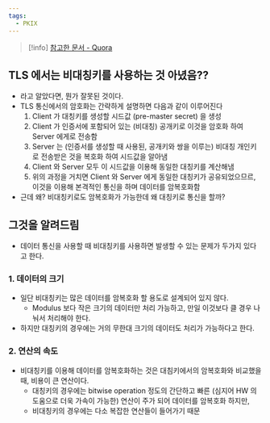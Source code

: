 ```yaml
---
tags:
  - PKIX
---
```

> [!info] [참고한 문서 - Quora](https://www.quora.com/Why-does-TLS-use-symmetric-encryption)

## TLS 에서는 비대칭키를 사용하는 것 아녔음??

- 라고 알았다면, 뭔가 잘못된 것이다.
- TLS 통신에서의 암호화는 간략하게 설명하면 다음과 같이 이루어진다
	1. Client 가 대칭키를 생성할 시드값 (pre-master secret) 을 생성
	2. Client 가 인증서에 포함되어 있는 (비대칭) 공개키로 이것을 암호화 하여 Server 에게로 전송함
	3. Server 는 (인증서를 생성할 때 사용된, 공개키와 쌍을 이루는) 비대칭 개인키로 전송받은 것을 복호화 하여 시드값을 알아냄
	4. Client 와 Server 모두 이 시드값을 이용해 동일한 대칭키를 계산해냄
	5. 위의 과정을 거치면 Client 와 Server 에게 동일한 대칭키가 공유되었으므르, 이것을 이용해 본격적인 통신을 하며 데이터를 암복호화함
- 근데 왜? 비대칭키로도 암복호화가 가능한데 왜 대칭키로 통신을 할까?

## 그것을 알려드림

- 데이터 통신을 사용할 때 비대칭키를 사용하면 발생할 수 있는 문제가 두가지 있다고 한다.

### 1. 데이터의 크기

- 일단 비대칭키는 많은 데이터를 암복호화 할 용도로 설계되어 있지 않다.
	- Modulus 보다 작은 크기의 데이터만 처리 가능하고, 만일 이것보다 클 경우 나눠서 처리해야 한다.
- 하지만 대칭키의 경우에는 거의 무한대 크기의 데이터도 처리가 가능하다고 한다.

### 2. 연산의 속도

- 비대칭키를 이용해 데이터를 암복호화하는 것은 대침키에서의 암복호화와 비교했을 때, 비용이 큰 연산이다.
	- 대칭키의 경우에는 bitwise operation 정도의 간단하고 빠른 (심지어 HW 의 도움으로 더욱 가속이 가능한) 연산이 주가 되어 데이터를 암복호화 하지만,
	- 비대칭키의 경우에는 다소 복잡한 연산들이 들어가기 때문